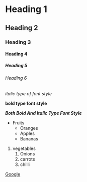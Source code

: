 # Heading 1
## Heading 2
### Heading 3
#### Heading 4
##### Heading 5
###### Heading 6
*italic type of font style*

**bold type font style**

***Both Bold And Italic Type Font Style***

* Fruits  
  * Oranges 
  * Apples
  * Bananas

1. vegetables
    1. Onions
    2. carrots
    3. chilli

[Google](https://www.google.com/)

